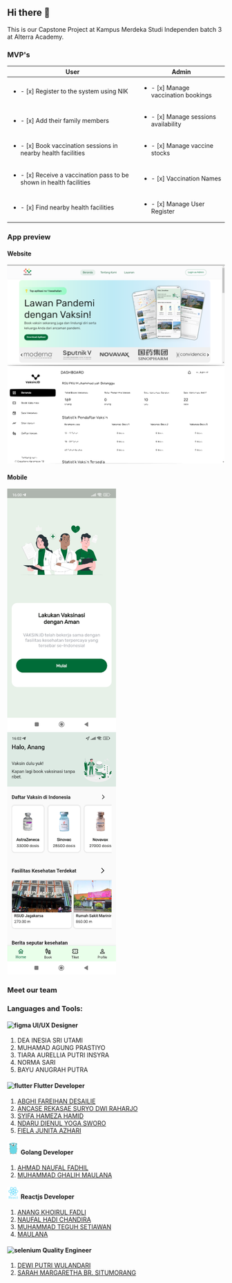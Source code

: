
## Hi there 👋

This is our Capstone Project at Kampus Merdeka Studi Independen batch 3 at Alterra Academy. 

### MVP's

| User  | Admin |
| ----------- | ----------- |
| <ul><li>- [x] Register to the system using NIK</li>| <ul><li>- [x] Manage vaccination bookings</li> |
| <ul><li>- [x] Add their family members</li>| <ul><li>- [x] Manage sessions availability</li> |
| <ul><li>- [x] Book vaccination sessions in nearby health facilities</li>| <ul><li>- [x] Manage vaccine stocks</li> |
| <ul><li>- [x] Receive a vaccination pass to be shown in health facilities</li>| <ul><li>- [x] Vaccination Names</li> |
| <ul><li>- [x] Find nearby health facilities </li>| <ul><li>- [x] Manage User Register</li> |

### App preview

<div>
	<h4>Website</h4>
	<img src='assets/img/landing-admin.png' alt='landing-admin' />
	<br />
	<img src='assets/img/dashboard-admin.svg' alt='dashboard-admin' />
</div>

<div>
	<h4>Mobile</h4>
	<img width='50%' src='assets/img/wellcome-mobile.jpg' alt='wellcome-mobile' />
	<img width='50%' src='assets/img/home-mobile.jpg' alt='home-mobile' />
</div>

### Meet our team

<h3 align="left">Languages and Tools:</h3>  
<h4 align="left"> <img src="https://www.vectorlogo.zone/logos/figma/figma-icon.svg" alt="figma" width="28" height="28"/>  UI/UX Designer
</h4>

<ol>
	<li>DEA INESIA SRI UTAMI</li>
	<li>MUHAMAD AGUNG PRASTIYO</li>
	<li>TIARA AURELLIA PUTRI INSYRA</li>
	<li>NORMA SARI</li>
	<li>BAYU ANUGRAH PUTRA</li>
</ol>

<h4>
<img src="https://www.vectorlogo.zone/logos/flutterio/flutterio-icon.svg" alt="flutter" width="28" height="28"/> Flutter Developer
</h4>

<ol>
	<li><a href='https://github.com/abghifareihand'>ABGHI FAREIHAN DESAILIE</a></li>
	<li><a href='https://github.com/AncaSea'>ANCASE REKASAE SURYO DWI RAHARJO</a></li>
	<li><a href='https://github.com/SyifaHameza'>SYIFA HAMEZA HAMID</a></li>
	<li><a href='https://github.com/NdaruDienul'>NDARU DIENUL YOGA SWORO</a></li>
	<li><a href='https://github.com/fielaazhari'>FIELA JUNITA AZHARI</a></li>
</ol>
<h4>
<img src="https://raw.githubusercontent.com/devicons/devicon/master/icons/go/go-original.svg" alt="go" width="28" height="28"/>  Golang Developer
</h4>

<ol>
	<li><a href='https://github.com/naufal360'>AHMAD NAUFAL FADHIL</a></li>
	<li><a href='https://github.com/MGhalih'>MUHAMMAD GHALIH MAULANA</a></li>
</ol>
<h4>
<img src="https://raw.githubusercontent.com/devicons/devicon/master/icons/react/react-original-wordmark.svg" alt="react" width="28" height="28"/> Reactjs Developer
</h4>

<ol>
	<li><a href='https://github.com/anangkf'>ANANG KHOIRUL FADLI</a></li>
	<li><a href='https://github.com/NaufalChandira'>NAUFAL HADI CHANDIRA</a></li>
	<li><a href='https://github.com/EgoSetiawan'>MUHAMMAD TEGUH SETIAWAN</a></li>
	<li><a href='#'>MAULANA</a></li>
</ol>
<h4>
<img src="https://raw.githubusercontent.com/detain/svg-logos/780f25886640cef088af994181646db2f6b1a3f8/svg/selenium-logo.svg" alt="selenium" width="28" height="28"/> Quality Engineer
</h4>

<ol>
	<li><a href='https://github.com/DewiPutriWulandari'>DEWI PUTRI WULANDARI</a></li>
	<li><a href='https://github.com/sarahmargaretha'>SARAH MARGARETHA BR. SITUMORANG</a></li>
</ol>
